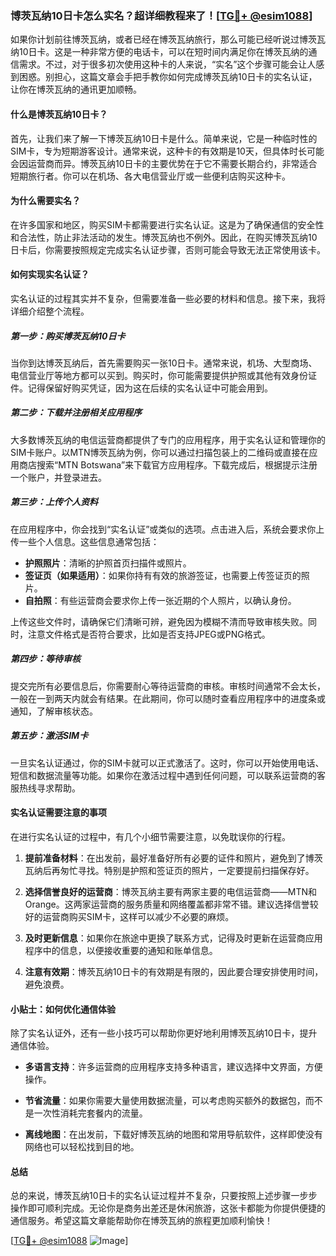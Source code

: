 ### 博茨瓦纳10日卡怎么实名？超详细教程来了！[[TG💪+ @esim1088](https://t.me/s/esim1088)]

如果你计划前往博茨瓦纳，或者已经在博茨瓦纳旅行，那么可能已经听说过博茨瓦纳10日卡。这是一种非常方便的电话卡，可以在短时间内满足你在博茨瓦纳的通信需求。不过，对于很多初次使用这种卡的人来说，“实名”这个步骤可能会让人感到困惑。别担心，这篇文章会手把手教你如何完成博茨瓦纳10日卡的实名认证，让你在博茨瓦纳的通讯更加顺畅。

#### 什么是博茨瓦纳10日卡？

首先，让我们来了解一下博茨瓦纳10日卡是什么。简单来说，它是一种临时性的SIM卡，专为短期游客设计。通常来说，这种卡的有效期是10天，但具体时长可能会因运营商而异。博茨瓦纳10日卡的主要优势在于它不需要长期合约，非常适合短期旅行者。你可以在机场、各大电信营业厅或一些便利店购买这种卡。

#### 为什么需要实名？

在许多国家和地区，购买SIM卡都需要进行实名认证。这是为了确保通信的安全性和合法性，防止非法活动的发生。博茨瓦纳也不例外。因此，在购买博茨瓦纳10日卡后，你需要按照规定完成实名认证步骤，否则可能会导致无法正常使用该卡。

#### 如何实现实名认证？

实名认证的过程其实并不复杂，但需要准备一些必要的材料和信息。接下来，我将详细介绍整个流程。

##### 第一步：购买博茨瓦纳10日卡

当你到达博茨瓦纳后，首先需要购买一张10日卡。通常来说，机场、大型商场、电信营业厅等地方都可以买到。购买时，你可能需要提供护照或其他有效身份证件。记得保留好购买凭证，因为这在后续的实名认证中可能会用到。

##### 第二步：下载并注册相关应用程序

大多数博茨瓦纳的电信运营商都提供了专门的应用程序，用于实名认证和管理你的SIM卡账户。以MTN博茨瓦纳为例，你可以通过扫描包装上的二维码或直接在应用商店搜索“MTN Botswana”来下载官方应用程序。下载完成后，根据提示注册一个账户，并登录进去。

##### 第三步：上传个人资料

在应用程序中，你会找到“实名认证”或类似的选项。点击进入后，系统会要求你上传一些个人信息。这些信息通常包括：

- **护照照片**：清晰的护照首页扫描件或照片。
- **签证页（如果适用）**：如果你持有有效的旅游签证，也需要上传签证页的照片。
- **自拍照**：有些运营商会要求你上传一张近期的个人照片，以确认身份。

上传这些文件时，请确保它们清晰可辨，避免因为模糊不清而导致审核失败。同时，注意文件格式是否符合要求，比如是否支持JPEG或PNG格式。

##### 第四步：等待审核

提交完所有必要信息后，你需要耐心等待运营商的审核。审核时间通常不会太长，一般在一到两天内就会有结果。在此期间，你可以随时查看应用程序中的进度条或通知，了解审核状态。

##### 第五步：激活SIM卡

一旦实名认证通过，你的SIM卡就可以正式激活了。这时，你可以开始使用电话、短信和数据流量等功能。如果你在激活过程中遇到任何问题，可以联系运营商的客服热线寻求帮助。

#### 实名认证需要注意的事项

在进行实名认证的过程中，有几个小细节需要注意，以免耽误你的行程。

1. **提前准备材料**：在出发前，最好准备好所有必要的证件和照片，避免到了博茨瓦纳后再匆忙寻找。特别是护照和签证页的照片，一定要提前扫描保存好。
   
2. **选择信誉良好的运营商**：博茨瓦纳主要有两家主要的电信运营商——MTN和Orange。这两家运营商的服务质量和网络覆盖都非常不错。建议选择信誉较好的运营商购买SIM卡，这样可以减少不必要的麻烦。

3. **及时更新信息**：如果你在旅途中更换了联系方式，记得及时更新在运营商应用程序中的信息，以便接收重要的通知和账单信息。

4. **注意有效期**：博茨瓦纳10日卡的有效期是有限的，因此要合理安排使用时间，避免浪费。

#### 小贴士：如何优化通信体验

除了实名认证外，还有一些小技巧可以帮助你更好地利用博茨瓦纳10日卡，提升通信体验。

- **多语言支持**：许多运营商的应用程序支持多种语言，建议选择中文界面，方便操作。
  
- **节省流量**：如果你需要大量使用数据流量，可以考虑购买额外的数据包，而不是一次性消耗完套餐内的流量。

- **离线地图**：在出发前，下载好博茨瓦纳的地图和常用导航软件，这样即使没有网络也可以轻松找到目的地。

#### 总结

总的来说，博茨瓦纳10日卡的实名认证过程并不复杂，只要按照上述步骤一步步操作即可顺利完成。无论你是商务出差还是休闲旅游，这张卡都能为你提供便捷的通信服务。希望这篇文章能帮助你在博茨瓦纳的旅程更加顺利愉快！

[[TG💪+ @esim1088](https://t.me/s/esim1088) ![Image](https://i.postimg.cc/4NQfJmqS/Snipaste-2025-05-13-00-14-12.png)]